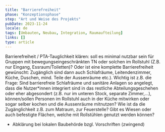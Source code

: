 ```yaml
---
title: "Barrierefreiheit"
phase: "Konzeptionsphase"
step: "Art und Weise des Projekts"
pubDate: 2023-11-24
locale: de
tags: [Umbauten, Neubau, Integration, Raumaufteilung]
links: []
type: article
---
```


Barrierefreiheit / PTA-Tauglichkeit klären: soll es minimal nutzbar sein für Gruppen mit bewegungseingeschränkten TN oder solchen im Rollstuhl (Z.B. nur Eingang, Essraum/Toiletten)? Oder ist eine komplette Barrierefreiheit gewünscht: Zugänglich sind dann auch Schlafräume, Leitendenzimmer, Küche, Duschen, mind. Teile der Aussenräume etc.). Wichtig ist z.B. die Frage: Sind barrierefreie Schlafräume und sanitäre Anlagen so angelegt, dass die Nutzer*innen integriert sind in das restliche Abteilungsgeschehen oder eher abgesondert (z.B. nur im unteren Stock, separate Zimmer,…), können/sollen Personen im Rollstuhl auch in der Küche mitwirken oder sogar selber kochen und die Aussenräume mitnutzen? Wie ist da die Zugänglichkeit z.B. zum Matraum, zur Feuerstelle? Gibt es Wiesen oder auch befestigte Flächen, welche mit Rollstühlen genutzt werden können?
+ Abklärung bei lokalen Baubehörde bzgl. Vorschriften (zwingend)

